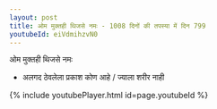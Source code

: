 ```yaml
---
layout: post
title: ओम मुक्तही थिजसे नमः - 1008 दिनों की तपस्या में दिन 799
youtubeId: eiVdmihzvN0
---
```

 
 
 ओम मुक्तही थिजसे नमः  
 
 -  अलगद ठेवलेला प्रकाश कोण आहे / ज्याला शरीर नाही 
 
  
 
  
 
 
 
 
 
 


{% include youtubePlayer.html id=page.youtubeId %}
 
 
